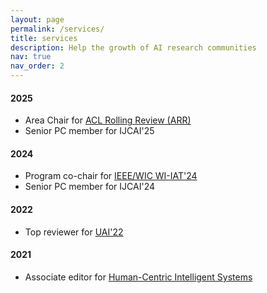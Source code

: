 ```yaml
---
layout: page
permalink: /services/
title: services
description: Help the growth of AI research communities
nav: true
nav_order: 2
---
```


<!-- _pages/services.md -->

<!-- Bibsearch Feature -->

<!-- {% include bib_search.liquid %} -->

#### 2025
- Area Chair for [ACL Rolling Review (ARR)](https://aclrollingreview.org/)
- Senior PC member for IJCAI'25

#### 2024
- Program co-chair for [IEEE/WIC WI-IAT'24](https://www.wi-iat.com/wi-iat2024/projects-Organization.html)
- Senior PC member for IJCAI'24

#### 2022
- Top reviewer for [UAI'22](https://www.auai.org/uai2022/top_program_committee)

#### 2021
- Associate editor for [Human-Centric Intelligent Systems](https://link.springer.com/journal/44230)